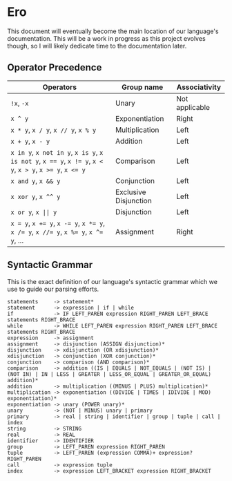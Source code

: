 # Ero

This document will eventually become the main location of our language's documentation.
This will be a work in progress as this project evolves though, so I will likely
dedicate time to the documentation later.

## Operator Precedence

| Operators | Group name | Associativity |
|---|---|---|
| `!x`, `-x` | Unary | Not applicable |
| `x ^ y` | Exponentiation | Right |
| `x * y`, `x / y`, `x // y`, `x % y` | Multiplication | Left |
| `x + y`, `x - y` | Addition | Left |
| `x in y`, `x not in y`, `x is y`, `x is not y`, `x == y`, `x != y`, `x < y`, `x > y`, `x >= y`, `x <= y` | Comparison | Left |
| `x and y`, `x && y` | Conjunction | Left |
| `x xor y`, `x ^^ y` | Exclusive Disjunction | Left |
| `x or y`, `x \|\| y` | Disjunction | Left |
| `x = y`, `x += y`, `x -= y`, `x *= y`, `x /= y`, `x //= y`, `x %= y`, `x ^= y`, ... | Assignment | Right |

## Syntactic Grammar

This is the exact definition of our language's syntactic grammar which we use to guide
our parsing efforts.

```
statements     -> statement*
statement      -> expression | if | while
if             -> IF LEFT_PAREN expression RIGHT_PAREN LEFT_BRACE statements RIGHT_BRACE
while          -> WHILE LEFT_PAREN expression RIGHT_PAREN LEFT_BRACE statements RIGHT_BRACE
expression     -> assignment
assignment     -> disjunction (ASSIGN disjunction)* 
disjunction    -> xdisjunction (OR xdisjunction)*
xdisjunction   -> conjunction (XOR conjunction)*
conjunction    -> comparison (AND comparison)*
comparison     -> addition ((IS | EQUALS | NOT_EQUALS | (NOT IS) | (NOT IN) | IN | LESS | GREATER | LESS_OR_EQUAL | GREATER_OR_EQUAL) addition)*
addition       -> multiplication ((MINUS | PLUS) multiplication)*
multiplication -> exponentiation ((DIVIDE | TIMES | IDIVIDE | MOD) exponentiation)*
exponentiation -> unary (POWER unary)*
unary          -> (NOT | MINUS) unary | primary
primary        -> real | string | identifier | group | tuple | call | index
string         -> STRING
real           -> REAL
identifier     -> IDENTIFIER
group          -> LEFT_PAREN expression RIGHT_PAREN
tuple          -> LEFT_PAREN (expression COMMA)+ expression? RIGHT_PAREN
call           -> expression tuple
index          -> expression LEFT_BRACKET expression RIGHT_BRACKET
```
